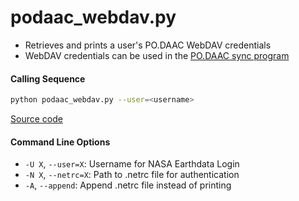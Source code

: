 podaac_webdav.py
====================

 - Retrieves and prints a user's PO.DAAC WebDAV credentials  
 - WebDAV credentials can be used in the [PO.DAAC sync program](https://github.com/tsutterley/read-GRACE-harmonics/blob/master/podaac_grace_sync.py)  

#### Calling Sequence
```bash
python podaac_webdav.py --user=<username> 
```
[Source code](https://github.com/tsutterley/read-GRACE-harmonics/blob/master/scripts/podaac_webdav.py)

#### Command Line Options
 - `-U X`, `--user=X`: Username for NASA Earthdata Login
 - `-N X`, `--netrc=X`: Path to .netrc file for authentication
 - `-A`, `--append`: Append .netrc file instead of printing